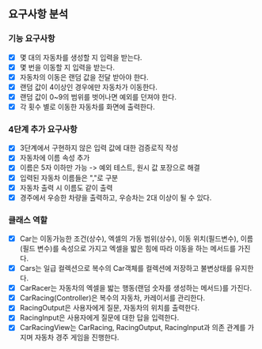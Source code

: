 ## 요구사항 분석
### 기능 요구사항
- [x] 몇 대의 자동차를 생성할 지 입력을 받는다.
- [x] 몇 번을 이동할 지 입력을 받는다.
- [x] 자동차의 이동은 랜덤 값을 전달 받아야 한다.
- [x] 랜덤 값이 4이상인 경우에만 자동차가 이동한다.
- [x] 랜덤 값이 0~9의 범위를 벗어나면 예외를 던져야 한다.
- [x] 각 횟수 별로 이동한 자동차를 화면에 출력한다.

### 4단계 추가 요구사항
- [x] 3단계에서 구현하지 않은 입력 값에 대한 검증로직 작성
- [x] 자동차에 이름 속성 추가
- [x] 이름은 5자 이하만 가능 -> 예외 테스트, 원시 값 포장으로 해결
- [x] 입력된 자동차 이름들은 ","로 구분
- [x] 자동차 출력 시 이름도 같이 출력
- [x] 경주에서 우승한 차량을 출력하고, 우승차는 2대 이상이 될 수 있다.

### 클래스 역할
- [x] Car는 이동가능한 조건(상수), 엑셀의 가동 범위(상수), 이동 위치(필드변수), 이름(필드 변수)를 속성으로 가지고 엑셀을 밟은 힘에 따라 이동을 하는 메서드를 가진다.
- [x] Cars는 일급 컬렉션으로 복수의 Car객체를 컬렉션에 저장하고 불변상태를 유지한다. 
- [x] CarRacer는 자동차의 엑셀을 밟는 행동(랜덤 숫자를 생성하는 메서드)를 가진다.
- [x] CarRacing(Controller)은 복수의 자동차, 카레이서를 관리한다.
- [x] RacingOutput은 사용자에게 질문, 자동차의 위치를 출력한다.
- [x] RacingInput은 사용자에게 질문에 대한 답을 입력한다.
- [x] CarRacingView는 CarRacing, RacingOutput, RacingInput과 의존 관계를 가지며 자동차 경주 게임을 진행한다.
